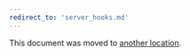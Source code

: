 ```yaml
---
redirect_to: 'server_hooks.md'
---
```


This document was moved to [another location](server_hooks.md).

<!-- This redirect file can be deleted after February 1, 2021. -->
<!-- Before deletion, see: https://docs.gitlab.com/ee/development/documentation/#move-or-rename-a-page -->
